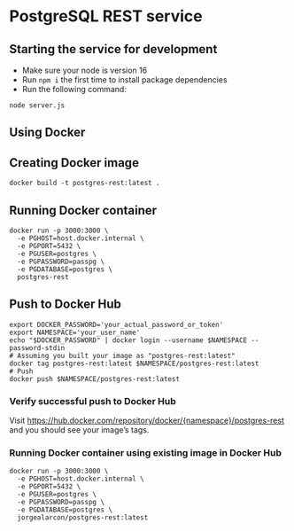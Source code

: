 # PostgreSQL REST service

## Starting the service for development

- Make sure your node is version 16
- Run `npm i` the first time to install package dependencies
- Run the following command:

```
node server.js
```

## Using Docker

## Creating Docker image

```
docker build -t postgres-rest:latest .
```

## Running Docker container

```
docker run -p 3000:3000 \
  -e PGHOST=host.docker.internal \
  -e PGPORT=5432 \
  -e PGUSER=postgres \
  -e PGPASSWORD=passpg \
  -e PGDATABASE=postgres \
  postgres-rest
```

## Push to Docker Hub

```
export DOCKER_PASSWORD='your_actual_password_or_token'
export NAMESPACE='your_user_name'
echo "$DOCKER_PASSWORD" | docker login --username $NAMESPACE --password-stdin
# Assuming you built your image as "postgres-rest:latest"
docker tag postgres-rest:latest $NAMESPACE/postgres-rest:latest
# Push
docker push $NAMESPACE/postgres-rest:latest
```

### Verify successful push to Docker Hub

Visit https://hub.docker.com/repository/docker/{namespace}/postgres-rest and you should see your image’s tags.

### Running Docker container using existing image in Docker Hub

```
docker run -p 3000:3000 \
  -e PGHOST=host.docker.internal \
  -e PGPORT=5432 \
  -e PGUSER=postgres \
  -e PGPASSWORD=passpg \
  -e PGDATABASE=postgres \
  jorgealarcon/postgres-rest:latest
```

